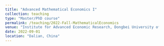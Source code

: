```yaml
---
title: "Advanced Mathematical Economics I"
collection: teaching
type: "Master/PhD course"
permalink: /teaching/2022-Fall-MathematicalEconomics
venue: "Institute for Advanced Economic Research, Dongbei University of Finance and Economics"
date: 2022-09-01
location: "Dalian, China"
---
```


